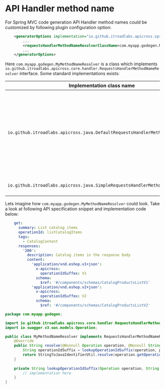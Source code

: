 # API Handler method name

For Spring MVC code generation API Handler method names could be customized by following
plugin configuration option:

```xml
    <generatorOptions implementation="io.github.itroadlabs.apicross.springmvc.SpringMvcCodeGeneratorOptions">
        ...
        <requestsHandlerMethodNameResolverClassName>com.myapp.godegen.MyMethodNameResolver</requestsHandlerMethodNameResolverClassName>
        ...
    </generatorOptions>
```

Here `com.myapp.godegen.MyMethodNameResolver` is a class which implements `io.github.itroadlabs.apicross.core.handler.RequestsHandlerMethodNameResolver` interface.
Some standard implementations exists:

| Implementation class name | Description |
| ---- | ---- |
| `io.github.itroadlabs.apicross.java.DefaultRequestsHandlerMethodNameResolver` | **This is default implementation**, which is used in case when no `requestsHandlerMethodNameResolverClassName` plugin configuration option defined. It makes method name on base of `operationId` (from Open API specification) and media-type consumed and produced by API operation. <br/> For example, if `operationId` is `myOperation` and operation consumes `application/json` then method name will be `myOperationConsumesJson`. When operation also produces `image/png` content then method name will be `myOperationConsumesJsonProducesImagePng`|
| `io.github.itroadlabs.apicross.java.SimpleRequestsHandlerMethodNameResolver` | This implementation just uses `operationId` (adopted to Java identifiers legal characters) as a method name |

Lets imagine how `com.myapp.godegen.MyMethodNameResolver` could look. 
Take a look at following API specification snippet and implementation code below:
```yaml
    get:
      summary: List catalog items
      operationId: listCatalogItems
      tags:
        - CatalogContent
      responses:
        '200':
          description: Catalog items in the response body
          content:
            'application/vnd.eshop.v1+json':
              x-apicross: 
                operationIdSuffex: V1
              schema:
                $ref: '#/components/schemas/CatalogProductsListV1'
            'application/vnd.eshop.v2+json':
              x-apicross:
                operationIdSuffex: V2
              schema:
                $ref: '#/components/schemas/CatalogProductsListV2'
```

```java
package com.myapp.godegen;

import io.github.itroadlabs.apicross.core.handler.RequestsHandlerMethodNameResolver;
import io.swagger.v3.oas.models.Operation;

public class MyMethodNameResolver implements RequestsHandlerMethodNameResolver {
    @Override
    public String resolve(@Nonnull Operation operation, @Nonnull String uriPath, String consumesMediaType, String producesMediaType) {
        String operationIdSuffix = lookupOperationIdSuffix(operation, producesMediaType);
        return StringToJavaIdentifierUtil.resolve(operation.getOperationId() + operationIdSuffix);
    }
    
    private String lookupOperationIdSuffix(Operation operation, String producesMediaType) {
        // implementation here
    }
}
```